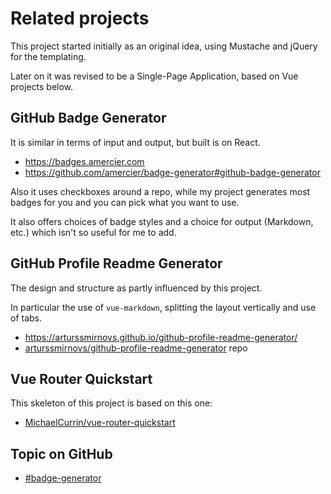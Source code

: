 # Related projects

This project started initially as an original idea, using Mustache and jQuery for the templating.

Later on it was revised to be a Single-Page Application, based on Vue projects below.


## GitHub Badge Generator

It is similar in terms of input and output, but built is on React.

- https://badges.amercier.com
- https://github.com/amercier/badge-generator#github-badge-generator

Also it uses checkboxes around a repo, while my project generates most badges for you and you can pick what you want to use.

It also offers choices of badge styles and a choice for output (Markdown, etc.) which isn't so useful for me to add.


## GitHub Profile Readme Generator

The design and structure as partly influenced by this project.

In particular the use of `vue-markdown`, splitting the layout vertically and use of tabs.

- https://arturssmirnovs.github.io/github-profile-readme-generator/
- [arturssmirnovs/github-profile-readme-generator](https://github.com/arturssmirnovs/github-profile-readme-generator) repo


## Vue Router Quickstart

This skeleton of this project is based on this one:

- [MichaelCurrin/vue-router-quickstart](https://github.com/MichaelCurrin/vue-router-quickstart)


## Topic on GitHub

- [#badge-generator](https://github.com/topics/badge-generator)
